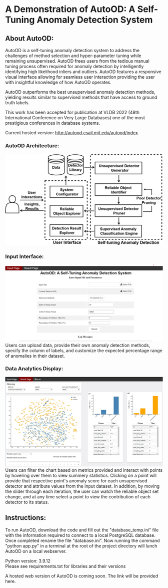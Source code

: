 # A Demonstration of AutoOD: A Self-Tuning Anomaly Detection System

## About AutoOD:
AutoOD is a self-tuning anomaly detection system to address the challenges of method selection and hyper-parameter tuning while remaining unsupervised. AutoOD frees users from the tedious manual tuning process often required for anomaly detection by intelligently identifying high likelihood inliers and outliers. AutoOD features a responsive visual interface allowing for seamless user interaction providing the user with insightful knowledge of how AutoOD operates.

AutoOD outperforms the best unsupervised anomaly detection methods, yielding results similar to supervised methods that have access to ground truth labels. 

This work has been accepted for publication at VLDB 2022 (48th International Conference on Very Large Databases) one of the most prestigious conferences in database systems.

Current hosted version: http://autood.csail.mit.edu/autood/index

### AutoOD Architecture:
![Alt text](https://github.com/dhofmann34/AutoOD_Demo/blob/main/screenshots/architecture.jpg "AutoOD Architecture")


### Input Interface:
![Alt text](https://github.com/dhofmann34/AutoOD_Demo/blob/main/screenshots/input.png "Input Interface")
Users can upload data, provide their own anomaly detection methods, specify the column of labels, and customize the expected percentage range of anomalies in their dataset.

### Data Analytics Display:
![Alt text](https://github.com/dhofmann34/AutoOD_Demo/blob/main/screenshots/results.jpg "Data Analytics Display")
Users can filter the chart based on metrics provided and interact with points by hovering over them to view summery statistics. Clicking on a point will provide that respective point's anomaly score for each unsupervised detector and attribute values from the input dataset. In addition, by moving the slider through each iteration, the user can watch the reliable object set change, and at any time select a point to view the contribution of each detector to its status.

## Instructions:
To run AutoOD, download the code and fill out the "database_temp.ini" file with the information required to connect to a local PostgreSQL database. Once completed rename the file "database.ini". Now running the command "python app.py" in a terminal at the root of the project directory will lunch AutoOD on a local webserver.

Python version: 3.9.12 <br>
Please see requirements.txt for libraries and their versions

A hosted web version of AutoOD is coming soon. The link will be provided here.
